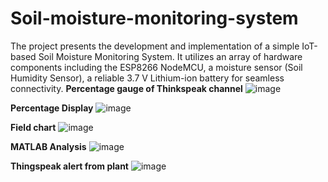 # Soil-moisture-monitoring-system
The project presents the development and implementation of a simple IoT-based Soil Moisture Monitoring System. It utilizes an array of hardware components including the ESP8266 NodeMCU, a moisture sensor (Soil Humidity Sensor), a reliable 3.7 V Lithium-ion battery for seamless connectivity.
**Percentage gauge of Thinkspeak channel**
![image](https://github.com/harisowndharyav01/Soil-moisture-monitoring-system/assets/147607204/57339bdc-d6f4-47a3-8126-4b7266bb26cb)

**Percentage Display**
![image](https://github.com/harisowndharyav01/Soil-moisture-monitoring-system/assets/147607204/819224f9-7959-466d-af16-9a493edf290b)

**Field chart**
![image](https://github.com/harisowndharyav01/Soil-moisture-monitoring-system/assets/147607204/d9ebfab5-b3a5-4594-84db-b72e59058d30)

**MATLAB Analysis**
![image](https://github.com/harisowndharyav01/Soil-moisture-monitoring-system/assets/147607204/af063749-1159-4c54-953e-4713315d93a5)

**Thingspeak alert from plant**
![image](https://github.com/harisowndharyav01/Soil-moisture-monitoring-system/assets/147607204/841fdef7-5036-4735-a67c-607a58042d10)



